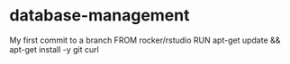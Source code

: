 # database-management
My first commit to a branch
FROM rocker/rstudio
RUN apt-get update && apt-get install -y git curl
